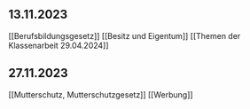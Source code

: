 ## 13.11.2023
[[Berufsbildungsgesetz]]
[[Besitz und Eigentum]]
[[Themen der Klassenarbeit 29.04.2024]]

## 27.11.2023
[[Mutterschutz, Mutterschutzgesetz]]
[[Werbung]]